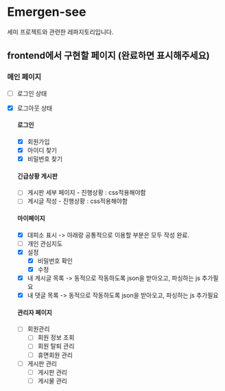 # Emergen-see

세미 프로젝트와 관련한 레파지토리입니다.

## frontend에서 구현할 페이지 (완료하면 표시해주세요)

### 메인 페이지
- [ ] 로그인 상태
- [X] 로그아웃 상태

  #### 로그인
  - [x] 회원가입
  - [x] 아이디 찾기
  - [x] 비밀번호 찾기

  #### 긴급상황 게시판
  - [ ] 게시판 세부 페이지 - 진행상황 : css적용해야함
  - [ ] 게시글 작성 - 진행상황 : css적용해야함

  #### 마이페이지
  - [x] 대피소 표시 -> 아래랑 공통적으로 이용할 부분은 모두 작성 완료.
  - [ ] 개인 관심지도 
  - [x] 설정
    - [x] 비밀번호 확인
    - [x] 수정
  - [x] 내 게시글 목록 -> 동적으로 작동하도록 json을 받아오고, 파싱하는 js 추가필요
  - [x] 내 댓글 목록 -> 동적으로 작동하도록 json을 받아오고, 파싱하는 js 추가필요

  #### 관리자 페이지
  - [ ] 회원관리
    - [ ] 회원 정보 조회
    - [ ] 회원 탈퇴 관리
    - [ ] 휴면회원 관리
  - [ ] 게시판 관리
    - [ ] 게시판 관리
    - [ ] 게시물 관리
